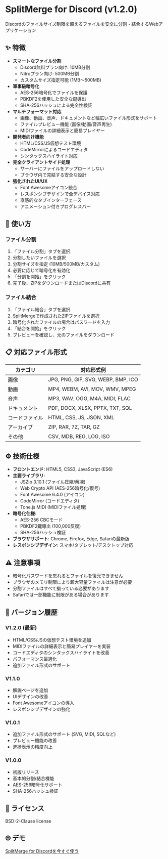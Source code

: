 # SplitMerge for Discord (v1.2.0)

Discordのファイルサイズ制限を超えるファイルを安全に分割・結合するWebアプリケーション

## ✨ 特徴

- **スマートなファイル分割**
  - Discord無料プラン向け: 10MB分割
  - Nitroプラン向け: 500MB分割
  - カスタムサイズ指定可能 (1MB〜500MB)
- **軍事級暗号化**
  - AES-256暗号化でファイルを保護
  - PBKDF2を使用した安全な鍵導出
  - SHA-256ハッシュによる完全性検証
- **マルチフォーマット対応**
  - 画像、動画、音声、ドキュメントなど幅広いファイル形式をサポート
  - ファイルプレビュー機能 (画像/動画/音声再生)
  - MIDIファイルの詳細表示と簡易プレイヤー
- **開発者向け機能**
  - HTML/CSS/JS仮想テスト環境
  - CodeMirrorによるコードエディタ
  - シンタックスハイライト対応
- **完全クライアントサイド処理**
  - サーバーにファイルをアップロードしない
  - ブラウザ内で完結する安全な設計
- **強化されたUI/UX**
  - Font Awesomeアイコン統合
  - レスポンシブデザインで全デバイス対応
  - 直感的なタブインターフェース
  - アニメーション付きプログレスバー

## 🚀 使い方

### ファイル分割
1. 「ファイル分割」タブを選択
2. 分割したいファイルを選択
3. 分割サイズを指定 (10MB/500MB/カスタム)
4. 必要に応じて暗号化を有効化
5. 「分割を開始」をクリック
6. 完了後、ZIPをダウンロードまたはDiscordに共有

### ファイル結合
1. 「ファイル結合」タブを選択
2. SplitMergeで作成されたZIPファイルを選択
3. 暗号化されたファイルの場合はパスワードを入力
4. 「結合を開始」をクリック
5. プレビューを確認し、元のファイルをダウンロード

## 📋 対応ファイル形式
| カテゴリ       | 対応形式例                          |
|----------------|-----------------------------------|
| 画像          | JPG, PNG, GIF, SVG, WEBP, BMP, ICO |
| 動画          | MP4, WEBM, AVI, MOV, WMV, MPEG    |
| 音声          | MP3, WAV, OGG, M4A, MIDI, FLAC    |
| ドキュメント   | PDF, DOCX, XLSX, PPTX, TXT, SQL   |
| コードファイル | HTML, CSS, JS, JSON, XML          |
| アーカイブ     | ZIP, RAR, 7Z, TAR, GZ             |
| その他        | CSV, MDB, REG, LOG, ISO           |

## ⚙ 技術仕様
- **フロントエンド**: HTML5, CSS3, JavaScript (ES6)
- **主要ライブラリ**: 
  - JSZip 3.10.1 (ファイル圧縮/解凍)
  - Web Crypto API (AES-256暗号化/復号)
  - Font Awesome 6.4.0 (アイコン)
  - CodeMirror (コードエディタ)
  - Tone.js MIDI (MIDIファイル処理)
- **暗号化仕様**:
  - AES-256 CBCモード
  - PBKDF2鍵導出 (100,000反復)
  - SHA-256ハッシュ検証
- **ブラウザサポート**: Chrome, Firefox, Edge, Safariの最新版
- **レスポンシブデザイン**: スマホ/タブレット/デスクトップ対応

## ⚠ 注意事項
- 暗号化パスワードを忘れるとファイルを復元できません
- ブラウザのメモリ制限により超大容量ファイルは注意が必要
- 分割ファイルはすべて揃っている必要があります
- Safariでは一部機能に制限がある場合があります

## 📜 バージョン履歴

### V1.2.0 (最新)
- HTML/CSS/JSの仮想テスト環境を追加
- MIDIファイルの詳細表示と簡易プレイヤーを実装
- コードエディタのシンタックスハイライトを改善
- パフォーマンス最適化
- 追加ファイル形式のサポート

### V1.1.0
- 解説ページを追加
- UIデザインの改善
- Font Awesomeアイコンの導入
- レスポンシブデザインの強化

### V1.0.1
- 追加ファイル形式のサポート (SVG, MIDI, SQLなど)
- プレビュー機能の改善
- 進捗表示の精度向上

### V1.0.0
- 初版リリース
- 基本的分割/結合機能
- AES-256暗号化サポート
- SHA-256ハッシュ検証

## 📜 ライセンス
BSD-2-Clause license

## 🌐 デモ
[SplitMerge for Discordを今すぐ使う](https://splitmergefordiscord.github.io/SplitMergeforDiscord/)
